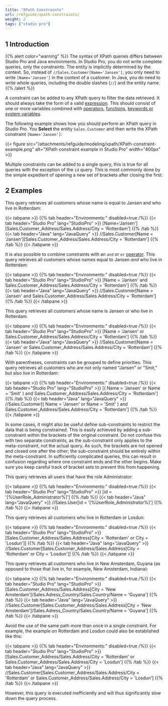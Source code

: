 ```yaml
---
title: "XPath Constraints"
url: /refguide/xpath-constraints/
weight: 2
tags: ["studio pro"]
---
```


## 1 Introduction

{{% alert color="warning" %}}
The syntax of XPath queries differs between Studio Pro and Java environments. In Studio Pro, you do not write complete queries, only the constraints. The entity is implicitly determined by the context. So, instead of `//Sales.Customer[Name='Jansen']`, you only need to write `[Name='Jansen']` in the context of a customer. In Java, you do need to write whole queries, including the double slashes (`//`) and the entity name.
{{% /alert %}}

A constraint can be added to any XPath query to filter the data retrieved. It should always take the form of a valid [expression](/refguide/xpath-expressions/). This should consist of one or more variables combined with [operators](/refguide/xpath-operators/), [functions](/refguide/xpath-constraint-functions/), [keywords or system variables](/refguide/xpath-keywords-and-system-variables/).

The following example shows how you should perform an XPath query in Studio Pro. You **Select** the entity `Sales.Customer` and then write the XPath constraint `[Name='Jansen']`:

{{< figure src="/attachments/refguide/modeling/xpath/XPath-constraint-example.png" alt="XPath constraint example in Studio Pro" width="400px" >}}

Multiple constraints can be added to a single query, this is true for all queries with the exception of the `id` query. This is most commonly done by the simple expedient of opening a new set of brackets after closing the first.

## 2 Examples

This query retrieves all customers whose name is equal to Jansen and who live in Rotterdam:

{{< tabpane >}}
  {{% tab header="Environments:" disabled=true /%}}
  {{< tab header="Studio Pro" lang="StudioPro" >}}
    [Name='Jansen'][Sales.Customer_Address/Sales.Address/City = 'Rotterdam']
    {{% /tab %}}
  {{< tab header="Java" lang="JavaQuery" >}}
     //Sales.Customer[Name = 'Jansen'][Sales.Customer_Address/Sales.Address/City = 'Rotterdam']
    {{% /tab %}}
{{< /tabpane >}}

It is also possible to combine constraints with an `and` or `or` [operator](/refguide/xpath-operators/). This query retrieves all customers whose names equal to Jansen *and* who live in Rotterdam:

{{< tabpane >}}
  {{% tab header="Environments:" disabled=true /%}}
  {{< tab header="Studio Pro" lang="StudioPro" >}}
    [Name = 'Jansen' and Sales.Customer_Address/Sales.Address/City = 'Rotterdam']
    {{% /tab %}}
  {{< tab header="Java" lang="JavaQuery" >}}
     //Sales.Customer[Name = 'Jansen' and Sales.Customer_Address/Sales.Address/City = 'Rotterdam']
    {{% /tab %}}
{{< /tabpane >}}

This query retrieves all customers whose name is Jansen or who live in Rotterdam.

{{< tabpane >}}
  {{% tab header="Environments:" disabled=true /%}}
  {{< tab header="Studio Pro" lang="StudioPro" >}}
    [Name = 'Jansen' or Sales.Customer_Address/Sales.Address/City = 'Rotterdam']
    {{% /tab %}}
  {{< tab header="Java" lang="JavaQuery" >}}
     //Sales.Customer[Name = 'Jansen' or Sales.Customer_Address/Sales.Address/City = 'Rotterdam']
    {{% /tab %}}
{{< /tabpane >}}

With parentheses, constraints can be grouped to define priorities. This query retrieves all customers who are not only named "Jansen" or "Smit," but also live in Rotterdam:

{{< tabpane >}}
  {{% tab header="Environments:" disabled=true /%}}
  {{< tab header="Studio Pro" lang="StudioPro" >}}
    [( Name = 'Jansen' or Name = 'Smit' ) and Sales.Customer_Address/Sales.Address/City = 'Rotterdam']
    {{% /tab %}}
  {{< tab header="Java" lang="JavaQuery" >}}
     //Sales.Customer[( Name = 'Jansen' or Name = 'Smit' ) and Sales.Customer_Address/Sales.Address/City = 'Rotterdam']
    {{% /tab %}}
{{< /tabpane >}}

In some cases, it might also be useful define sub-constraints to restrict the data that is being constrained. This is easily achieved by adding a sub-constraint within the brackets of the original constraint. Do not confuse this with two separate constraints, as the sub-constraint only applies to the meta-constraint, not the actual query. As such, the brackets are not opened and closed one after the other; the sub-constraint should be entirely within the meta-constraint. In sufficiently complicated queries, this can result in confusion regarding where one constraint ends and the other begins. Make sure you keep careful track of bracket sets to prevent this from happening.

This query retrieves all users that have the role Administrator:

{{< tabpane >}}
  {{% tab header="Environments:" disabled=true /%}}
  {{< tab header="Studio Pro" lang="StudioPro" >}}
    [id = '[%UserRole_Administrator%]']
    {{% /tab %}}
  {{< tab header="Java" lang="JavaQuery" >}}
     //Sales.User[id = '[%UserRole_Administrator%]']
    {{% /tab %}}
{{< /tabpane >}}

This query retrieves all customers who live in Rotterdam or Losdun:

{{< tabpane >}}
  {{% tab header="Environments:" disabled=true /%}}
  {{< tab header="Studio Pro" lang="StudioPro" >}}
    [Sales.Customer_Address/Sales.Address[City = 'Rotterdam' or City = 'Losdun']]
    {{% /tab %}}
  {{< tab header="Java" lang="JavaQuery" >}}
     //Sales.Customer[Sales.Customer_Address/Sales.Address[City = 'Rotterdam' or City = 'Losdun']]
    {{% /tab %}}
{{< /tabpane >}}

This query retrieves all customers who live in New Amsterdam, Guyana (as opposed to those that live in, for example, New Amsterdam, Indiana):

{{< tabpane >}}
  {{% tab header="Environments:" disabled=true /%}}
  {{< tab header="Studio Pro" lang="StudioPro" >}}
    [Sales.Customer_Address/Sales.Address[City = 'New Amsterdam']/Sales.Adress_Country/Sales.Country/Name = 'Guyana']
    {{% /tab %}}
  {{< tab header="Java" lang="JavaQuery" >}}
     //Sales.Customer[Sales.Customer_Address/Sales.Address[City = 'New Amsterdam']/Sales.Adress_Country/Sales.Country/Name = 'Guyana']
    {{% /tab %}}
{{< /tabpane >}}

Avoid the use of the same path more than once in a single constraint. For example, the example on Rotterdam and Losdun could also be established like this:

{{< tabpane >}}
  {{% tab header="Environments:" disabled=true /%}}
  {{< tab header="Studio Pro" lang="StudioPro" >}}
    [Sales.Customer_Address/Sales.Address/City = 'Rotterdam' or Sales.Customer_Address/Sales.Address/City = 'Losdun']
    {{% /tab %}}
  {{< tab header="Java" lang="JavaQuery" >}}
     //Sales.Customer[Sales.Customer_Address/Sales.Address/City = 'Rotterdam' or Sales.Customer_Address/Sales.Address/City = 'Losdun']
    {{% /tab %}}
{{< /tabpane >}}

However, this query is executed inefficiently and will thus significantly slow down the query process.
